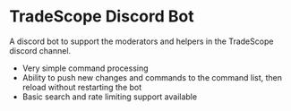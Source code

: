 # TradeScope Discord Bot

A discord bot to support the moderators and helpers in the TradeScope discord channel.

+ Very simple command processing
+ Ability to push new changes and commands to the command list, then reload without restarting the bot
+ Basic search and rate limiting support available